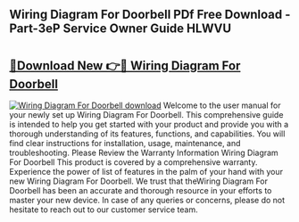 ## Wiring Diagram For Doorbell PDf Free Download - Part-3eP Service Owner Guide HLWVU

# <h2><a href="http://dfp1qgj.blite.top/?on=Wiring+Diagram+For+Doorbell">🔗Download New 👉🔴 Wiring Diagram For Doorbell</a></h2>

[![Wiring Diagram For Doorbell download](https://i.imgur.com/lujVjoI.png)](http://dfp1qgj.blite.top/?on=Wiring+Diagram+For+Doorbell)
Welcome to the user manual for your newly set up Wiring Diagram For Doorbell. This comprehensive guide is intended to help you get started with your product and provide you with a thorough understanding of its features, functions, and capabilities. You will find clear instructions for installation, usage, maintenance, and troubleshooting. Please Review the Warranty Information Wiring Diagram For Doorbell This product is covered by a comprehensive warranty. Experience the power of list of features in the palm of your hand with your new Wiring Diagram For Doorbell. We trust that theWiring Diagram For Doorbell has been an accurate and thorough resource in your efforts to master your new device. In case of any queries or concerns, please do not hesitate to reach out to our customer service team.
